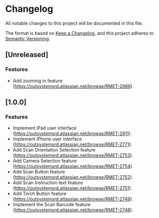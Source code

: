 # Changelog
All notable changes to this project will be documented in this file.

The format is based on [Keep a Changelog](https://keepachangelog.com/en/1.0.0/),
and this project adheres to [Semantic Versioning](https://semver.org/spec/v2.0.0.html).

## [Unreleased]

### Features
- Add zooming in feature (https://outsystemsrd.atlassian.net/browse/RMET-2986).

## [1.0.0]

### Features
- Implement iPad user interface (https://outsystemsrd.atlassian.net/browse/RMET-2911).
- Implement iPhone user interface (https://outsystemsrd.atlassian.net/browse/RMET-2771).
- Add Scan Orientation Selection feature (https://outsystemsrd.atlassian.net/browse/RMET-2753).
- Add Camera Selection feature (https://outsystemsrd.atlassian.net/browse/RMET-2754).
- Add Scan Button feature (https://outsystemsrd.atlassian.net/browse/RMET-2752).
- Add Scan Instruction text feature (https://outsystemsrd.atlassian.net/browse/RMET-2751).
- Add Torch Button feature (https://outsystemsrd.atlassian.net/browse/RMET-2749).
- Implement the Scan Barcode feature (https://outsystemsrd.atlassian.net/browse/RMET-2748).
